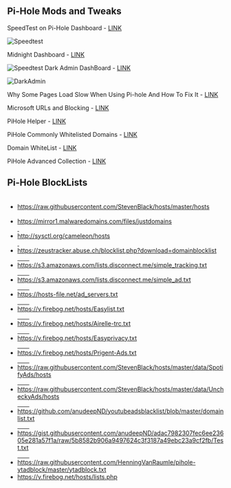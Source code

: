 <h2>Pi-Hole Mods and Tweaks</h2>
<p>SpeedTest on Pi-Hole Dashboard - <a href="https://blog.arevindh.com/2017/07/13/add-speedtest-to-pihole-webui/">LINK</a></p>
<img src="https://github.com/Prowler2/PiHole/blob/master/Images/speedtest.PNG" alt="Speedtest" />
<p>Midnight Dashboard - <a href="https://github.com/jacobbates/pi-hole-midnight">LINK</a></p>
<img src="https://github.com/Prowler2/PiHole/blob/master/Images/midnight.PNG" alt="Speedtest" />
Dark Admin DashBoard - <a href="https://discourse.pi-hole.net/t/dark-admin-dashboard/2569">LINK</a><p>
<img src="https://github.com/Prowler2/PiHole/blob/master/Images/darkadmin.PNG" alt="DarkAdmin" />
<p>Why Some Pages Load Slow When Using Pi-hole And How To Fix It - <a href="https://pi-hole.net/2018/02/02/why-some-pages-load-slow-when-using-pi-hole-and-how-to-fix-it/">LINK</a>
<p>Microsoft URLs and Blocking - <a href="https://docs.microsoft.com/en-us/windows/configuration/manage-windows-endpoints-version-1709">LINK</a><p>
PiHole Helper - <a href="https://github.com/Kevin-De-Koninck/pi-hole-helpers/blob/master/README.md">LINK</a><p>
PiHole Commonly Whitelisted Domains - <a href="https://discourse.pi-hole.net/t/commonly-whitelisted-domains/212">LINK</a><p>
Domain WhiteList - <a href="https://github.com/anudeepND/whitelist">LINK</a></p>
PiHole Advanced Collection - <a href="https://github.com/deathbybandaid/piadvanced">LINK</a><p>


<h2>Pi-Hole BlockLists</h2>
<ul> <li><a href="https://raw.githubusercontent.com/StevenBlack/hosts/master/hosts">https://raw.githubusercontent.com/StevenBlack/hosts/master/hosts</li></a> <li><a href="https://mirror1.malwaredomains.com/files/justdomains">https://mirror1.malwaredomains.com/files/justdomains</li> <li><a href="http://sysctl.org/cameleon/hosts">http://sysctl.org/cameleon/hosts</li> <li><a href="https://zeustracker.abuse.ch/blocklist.php?download=domainblocklist">https://zeustracker.abuse.ch/blocklist.php?download=domainblocklist</li>        <li><a href="https://s3.amazonaws.com/lists.disconnect.me/simple_tracking.txt">https://s3.amazonaws.com/lists.disconnect.me/simple_tracking.txt</li>        <li><a href="https://s3.amazonaws.com/lists.disconnect.me/simple_ad.txt">https://s3.amazonaws.com/lists.disconnect.me/simple_ad.txt</li>        <li><a href="https://hosts-file.net/ad_servers.txt">https://hosts-file.net/ad_servers.txt</li>        <li><a href="https://v.firebog.net/hosts/Easylist.txt">https://v.firebog.net/hosts/Easylist.txt</li>        <li><a href="https://v.firebog.net/hosts/Airelle-trc.txt">https://v.firebog.net/hosts/Airelle-trc.txt</li>        <li><a href="https://v.firebog.net/hosts/Easyprivacy.txt ">https://v.firebog.net/hosts/Easyprivacy.txt</li>        <li><a href="https://v.firebog.net/hosts/Prigent-Ads.txt ">https://v.firebog.net/hosts/Prigent-Ads.txt</li>        <li><a href="https://raw.githubusercontent.com/StevenBlack/hosts/master/data/SpotifyAds/hosts">https://raw.githubusercontent.com/StevenBlack/hosts/master/data/SpotifyAds/hosts</li>        <li><a href="https://raw.githubusercontent.com/StevenBlack/hosts/master/data/UncheckyAds/hosts">https://raw.githubusercontent.com/StevenBlack/hosts/master/data/UncheckyAds/hosts</li>        <li><a href="https://github.com/anudeepND/youtubeadsblacklist/blob/master/domainlist.txt">https://github.com/anudeepND/youtubeadsblacklist/blob/master/domainlist.txt</li>        <li><a href="https://gist.githubusercontent.com/anudeepND/adac7982307fec6ee23605e281a57f1a/raw/5b8582b906a9497624c3f3187a49ebc23a9cf2fb/Test.txt">https://gist.githubusercontent.com/anudeepND/adac7982307fec6ee23605e281a57f1a/raw/5b8582b906a9497624c3f3187a49ebc23a9cf2fb/Test.txt</li>        <li><a href="https://raw.githubusercontent.com/HenningVanRaumle/pihole-ytadblock/master/ytadblock.txt">https://raw.githubusercontent.com/HenningVanRaumle/pihole-ytadblock/master/ytadblock.txt</li>
<li><a href="https://v.firebog.net/hosts/lists.php">https://v.firebog.net/hosts/lists.php</li>
</ul>
